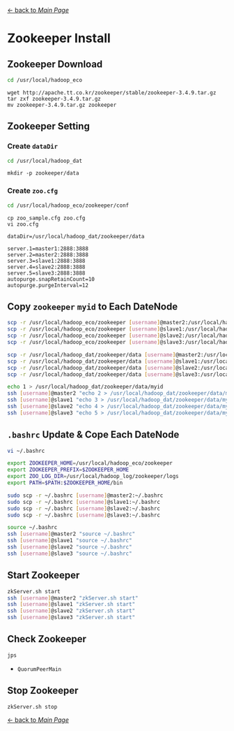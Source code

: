 [← back to *Main Page*](https://github.com/logsigma/Hadoop/blob/master/Readme.md)

# Zookeeper Install

## Zookeeper Download
```sh
cd /usr/local/hadoop_eco
```
```
wget http://apache.tt.co.kr/zookeeper/stable/zookeeper-3.4.9.tar.gz
tar zxf zookeeper-3.4.9.tar.gz
mv zookeeper-3.4.9.tar.gz zookeeper
```

## Zookeeper Setting
### Create ```dataDir```
```sh
cd /usr/local/hadoop_dat
```
```
mkdir -p zookeeper/data
```

### Create ```zoo.cfg```
```sh
cd /usr/local/hadoop_eco/zookeeper/conf
```
```
cp zoo_sample.cfg zoo.cfg
vi zoo.cfg
```
```
dataDir=/usr/local/hadoop_dat/zookeeper/data

server.1=master1:2888:3888
server.2=master2:2888:3888
server.3=slave1:2888:3888
server.4=slave2:2888:3888
server.5=slave3:2888:3888
autopurge.snapRetainCount=10
autopurge.purgeInterval=12
```

## Copy ```zookeeper``` ```myid``` to Each DateNode
```sh
scp -r /usr/local/hadoop_eco/zookeeper [username]@master2:/usr/local/hadoop_eco
scp -r /usr/local/hadoop_eco/zookeeper [username]@slave1:/usr/local/hadoop_eco
scp -r /usr/local/hadoop_eco/zookeeper [username]@slave2:/usr/local/hadoop_eco
scp -r /usr/local/hadoop_eco/zookeeper [username]@slave3:/usr/local/hadoop_eco
```
```sh
scp -r /usr/local/hadoop_dat/zookeeper/data [username]@master2:/usr/local/hadoop_dat/zookeeper
scp -r /usr/local/hadoop_dat/zookeeper/data [username]@slave1:/usr/local/hadoop_dat/zookeeper
scp -r /usr/local/hadoop_dat/zookeeper/data [username]@slave2:/usr/local/hadoop_dat/zookeeper
scp -r /usr/local/hadoop_dat/zookeeper/data [username]@slave3:/usr/local/hadoop_dat/zookeeper
```
```sh
echo 1 > /usr/local/hadoop_dat/zookeeper/data/myid
ssh [username]@master2 "echo 2 > /usr/local/hadoop_dat/zookeeper/data/myid"
ssh [username]@slave1 "echo 3 > /usr/local/hadoop_dat/zookeeper/data/myid"
ssh [username]@slave2 "echo 4 > /usr/local/hadoop_dat/zookeeper/data/myid"
ssh [username]@slave3 "echo 5 > /usr/local/hadoop_dat/zookeeper/data/myid"
```

## ```.bashrc``` Update & Cope Each DateNode
```sh
vi ~/.bashrc
```
```sh
export ZOOKEEPER_HOME=/usr/local/hadoop_eco/zookeeper
export ZOOKEEPER_PREFIX=$ZOOKEEPER_HOME
export ZOO_LOG_DIR=/usr/local/hadoop_log/zookeeper/logs
export PATH=$PATH:$ZOOKEEPER_HOME/bin
```
```sh
sudo scp -r ~/.bashrc [username]@master2:~/.bashrc
sudo scp -r ~/.bashrc [username]@slave1:~/.bashrc
sudo scp -r ~/.bashrc [username]@slave2:~/.bashrc
sudo scp -r ~/.bashrc [username]@slave3:~/.bashrc
```
```sh
source ~/.bashrc
ssh [username]@master2 "source ~/.bashrc"
ssh [username]@slave1 "source ~/.bashrc"
ssh [username]@slave2 "source ~/.bashrc"
ssh [username]@slave3 "source ~/.bashrc"
```

## Start Zookeeper
```sh
zkServer.sh start
ssh [username]@master2 "zkServer.sh start"
ssh [username]@slave1 "zkServer.sh start"
ssh [username]@slave2 "zkServer.sh start"
ssh [username]@slave3 "zkServer.sh start"
```

## Check Zookeeper
```sh
jps
```
* ```QuorumPeerMain```

## Stop Zookeeper
```sh
zkServer.sh stop
```

[← back to *Main Page*](https://github.com/zyskuuk/Hadoop/blob/master/Readme.md)
